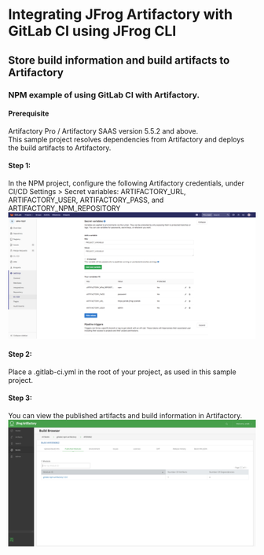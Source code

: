 # Integrating JFrog Artifactory with GitLab CI using JFrog CLI
## Store build information and build artifacts to Artifactory
### NPM example of using GitLab CI with Artifactory.
#### Prerequisite
Artifactory Pro / Artifactory SAAS version 5.5.2 and above.  
This sample project resolves dependencies from Artifactory and deploys the build artifacts to Artifactory.

#### Step 1:
In the NPM project, configure the following Artifactory credentials, under CI/CD Settings > Secret variables: ARTIFACTORY_URL, ARTIFACTORY_USER, ARTIFACTORY_PASS, and ARTIFACTORY_NPM_REPOSITORY
![screenshot](img/Screen_Shot1.png)

#### Step 2:
Place a .gitlab-ci.yml in the root of your project, as used in this sample project.

#### Step 3:
You can view the published artifacts and build information in Artifactory.
![screenshot](img/Screen_Shot2.png)
